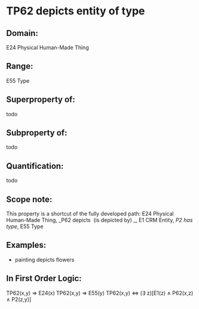 # TP62 depicts entity of type

## Domain: 

E24 Physical Human-Made Thing

## Range: 

E55 Type

## Superproperty of: 

todo

## Subproperty of: 

todo

## Quantification: 

todo

## Scope note: 

This property is a shortcut of the fully developed path: E24 Physical Human-Made Thing, _P62 depicts  (is depicted by) _, E1 CRM Entity, _P2 has type_, E55 Type

## Examples: 

* painting depicts flowers

## In First Order Logic: 

TP62(x,y) ⇒ E24(x)
TP62(x,y) ⇒ E55(y)
TP62(x,y) ⇔ (∃ z)[E1(z) ∧ P62(x,z) ∧ P2(z,y)]

